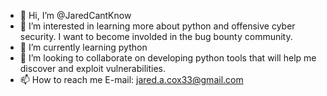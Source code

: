 - 👋 Hi, I’m @JaredCantKnow
- 👀 I’m interested in learning more about python and offensive cyber security. I want to become involded in the bug bounty community.
- 🌱 I’m currently learning python
- 💞️ I’m looking to collaborate on developing python tools that will help me discover and exploit vulnerabilities. 
- 📫 How to reach me E-mail: jared.a.cox33@gmail.com
